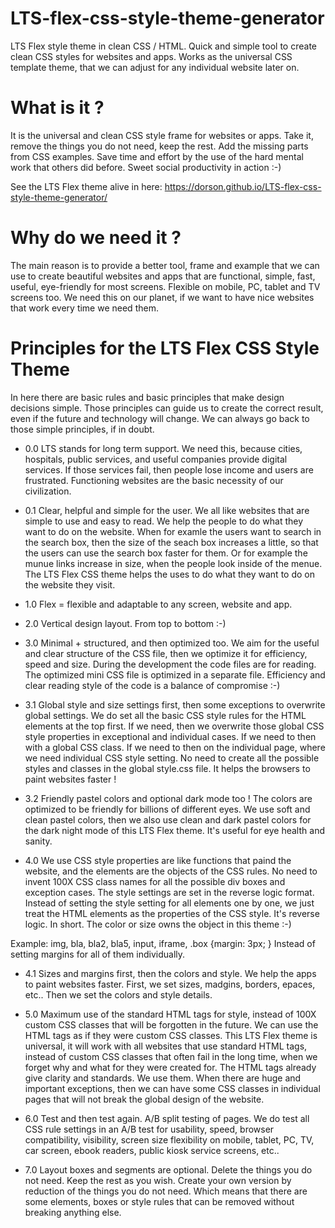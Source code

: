 # LTS-flex-css-style-theme-generator

LTS Flex style theme in clean CSS / HTML. Quick and simple tool to create clean CSS styles for websites and apps. Works as the universal CSS template theme, that we can adjust for any individual website later on.


# What is it ?
It is the universal and clean CSS style frame for websites or apps. Take it, remove the things you do not need, keep the rest. Add the missing parts from CSS examples. Save time and effort by the use of the hard mental work that others did before. Sweet social productivity in action :-) 

See the LTS Flex theme alive in here:
https://dorson.github.io/LTS-flex-css-style-theme-generator/


# Why do we need it ?
The main reason is to provide a better tool, frame and example that we can use to create beautiful websites and apps that are functional, simple, fast, useful, eye-friendly for most screens. Flexible on mobile, PC, tablet and TV screens too. We need this on our planet, if we want to have nice websites that work every time we need them.


# Principles for the LTS Flex CSS Style Theme

In here there are basic rules and basic principles that make design decisions simple. Those principles can guide us to create the correct result, even if the future and technology will change. We can always go back to those simple principles, if in doubt.


+ 0.0 LTS stands for long term support.
We need this, because cities, hospitals, public services, and useful companies provide digital services. If those services fail, then people lose income and users are frustrated. Functioning websites are the basic necessity of our civilization.

+ 0.1 Clear, helpful and simple for the user.
We all like websites that are simple to use and easy to read. We help the people to do what they want to do on the website. When for examle the users want to search in the search box, then the size of the seach box increases a little, so that the users can use the search box faster for them. Or for example the munue links increase in size, when the people look inside of the menue. The LTS Flex CSS theme helps the uses to do what they want to do on the website they visit.

+ 1.0 Flex = flexible and adaptable to any screen, website and app.

+ 2.0 Vertical design layout. From top to bottom :-)

+ 3.0 Minimal + structured, and then optimized too.
We aim for the useful and clear structure of the CSS file, then we optimize it for efficiency, speed and size. During the development the code files are for reading. The optimized mini CSS file is optimized in a separate file. Efficiency and clear reading style of the code is a balance of compromise :-)

+ 3.1 Global style and size settings first, then some exceptions to overwrite global settings. We do set all the basic CSS style rules for the HTML elements at the top first. If we need, then we overwrite those global CSS style properties in exceptional and individual cases. If we need to then with a global CSS class. If we need to then on the individual page, where we need individual CSS style setting. No need to create all the possible styles and classes in the global style.css file.  It helps the browsers to paint websites faster !

+ 3.2 Friendly pastel colors and optional dark mode too !
The colors are optimized to be friendly for billions of different eyes. We  use soft and clean pastel colors, then we also use clean and dark pastel colors for the dark night mode of this LTS Flex theme. It's useful for eye health and sanity.


+ 4.0 We use CSS style properties are like functions that paind the website, and the elements are the objects of the CSS rules. No need to invent 100X CSS class names for all the possible div boxes and exception cases. The style settings are set in the reverse logic format. Instead of setting the style setting for all elements one by one, we just treat the HTML elements as the properties of the CSS style. It's reverse logic. In short. The color or size owns the object in this theme :-)
 
 Example: img, bla, bla2, bla5, input, iframe, .box {margin: 3px; }
  Instead of setting margins for all of them individually.
  
+ 4.1 Sizes and margins first, then the colors and style.
We help the apps to paint websites faster. First, we set sizes, madgins, borders, epaces, etc..  Then we set the colors and style details.


+ 5.0 Maximum use of the standard HTML tags for style, instead of 100X custom CSS classes that will be forgotten in the future. We can use the HTML tags as if they were custom CSS classes. This LTS Flex theme is universal, it will work with all websites that use standard HTML tags, instead of custom CSS classes that often fail in the long time, when we forget why and what for they were created for. The HTML tags already give clarity and standards. We use them. When there are huge and important exceptions, then we can have some CSS classes in individual pages that will not break the global design of the website.


+ 6.0 Test and then test again. A/B split testing of pages. We do test all CSS rule settings in an A/B test for usability, speed, browser compatibility, visibility, screen size flexibility on mobile, tablet, PC, TV, car screen, ebook readers, public kiosk service screens, etc..

+ 7.0 Layout boxes and segments are optional. Delete the things you do not need. Keep the rest as you wish. Create your own version by reduction of the things you do not need. Which means that there are some elements, boxes or style rules that can be removed without breaking anything else.


